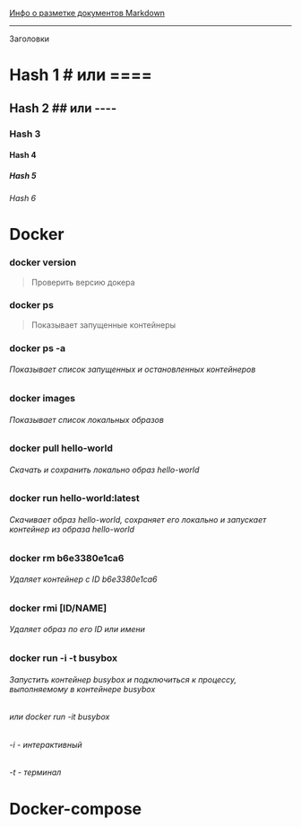 [Инфо о разметке документов Markdown](https://gist.github.com/Jekins/2bf2d0638163f1294637 "Какой-то текст")

-----------

Заголовки
# Hash 1 # или ====
## Hash 2 ## или ----
### Hash 3 
#### Hash 4
##### Hash 5
###### Hash 6

Docker
=======
### docker version
> Проверить версию докера
### docker ps
> Показывает запущенные контейнеры
### docker ps -a
###### Показывает список запущенных и остановленных контейнеров
### docker images
###### Показывает список локальных образов
### docker pull hello-world
###### Скачать и сохранить локально образ hello-world
### docker run hello-world:latest
###### Скачивает образ hello-world, сохраняет его локально и запускает контейнер из образа hello-world
### docker rm b6e3380e1ca6
###### Удаляет контейнер с ID b6e3380e1ca6
### docker rmi [ID/NAME]
###### Удаляет образ по его ID или имени

### docker run -i -t busybox
###### Запустить контейнер busybox и подключиться к процессу, выполняемому в контейнере busybox 
###### или docker run -it busybox
###### -i - интерактивный
######	-t - терминал


Docker-compose
=============